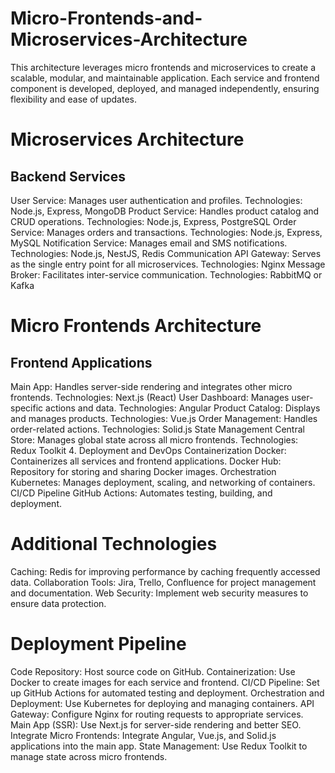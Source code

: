 # Micro-Frontends-and-Microservices-Architecture
This architecture leverages micro frontends and microservices to create a scalable, modular, and maintainable application. Each service and frontend component is developed, deployed, and managed independently, ensuring flexibility and ease of updates.

# Microservices Architecture

 
## Backend Services
User Service: Manages user authentication and profiles.
Technologies: Node.js, Express, MongoDB
Product Service: Handles product catalog and CRUD operations.
Technologies: Node.js, Express, PostgreSQL
Order Service: Manages orders and transactions.
Technologies: Node.js, Express, MySQL
Notification Service: Manages email and SMS notifications.
Technologies: Node.js, NestJS, Redis
Communication
API Gateway: Serves as the single entry point for all microservices.
Technologies: Nginx
Message Broker: Facilitates inter-service communication.
Technologies: RabbitMQ or Kafka

# Micro Frontends Architecture


## Frontend Applications
Main App: Handles server-side rendering and integrates other micro frontends.
Technologies: Next.js (React)
User Dashboard: Manages user-specific actions and data.
Technologies: Angular
Product Catalog: Displays and manages products.
Technologies: Vue.js
Order Management: Handles order-related actions.
Technologies: Solid.js
State Management
Central Store: Manages global state across all micro frontends.
Technologies: Redux Toolkit
4. Deployment and DevOps
Containerization
Docker: Containerizes all services and frontend applications.
Docker Hub: Repository for storing and sharing Docker images.
Orchestration
Kubernetes: Manages deployment, scaling, and networking of containers.
CI/CD Pipeline
GitHub Actions: Automates testing, building, and deployment.

# Additional Technologies
Caching: Redis for improving performance by caching frequently accessed data.
Collaboration Tools: Jira, Trello, Confluence for project management and documentation.
Web Security: Implement web security measures to ensure data protection.

# Deployment Pipeline

Code Repository: Host source code on GitHub.
Containerization: Use Docker to create images for each service and frontend.
CI/CD Pipeline: Set up GitHub Actions for automated testing and deployment.
Orchestration and Deployment: Use Kubernetes for deploying and managing containers.
API Gateway: Configure Nginx for routing requests to appropriate services.
Main App (SSR): Use Next.js for server-side rendering and better SEO.
Integrate Micro Frontends: Integrate Angular, Vue.js, and Solid.js applications into the main app.
State Management: Use Redux Toolkit to manage state across micro frontends.
